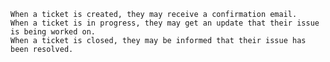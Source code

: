     When a ticket is created, they may receive a confirmation email.
    When a ticket is in progress, they may get an update that their issue is being worked on.
    When a ticket is closed, they may be informed that their issue has been resolved.
